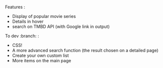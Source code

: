 Features :

- Display of popular movie series
- Details in hover
- search on TMBD API (with Google link in output)

To dev :branch: :

- CSS!
- A more advanced search function (the result chosen on a detailed page)
- Create your own custom list
- More items on the main page
